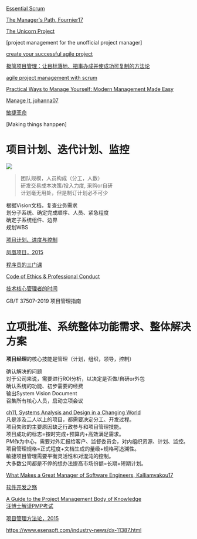 [Essential Scrum](https://book.douban.com/subject/25887356/)

[The Manager's Path, Fournier17](https://book.douban.com/subject/26997855/) 

[The Unicorn Project](https://book.douban.com/subject/35424121/)


[project management for the unofficial project manager]

[create your successful agile project]()

[极简项目管理：让目标落地、把事办成并使成功可复制的方法论](https://book.douban.com/subject/35219808/)

[agile project management with scrum]()

[Practical Ways to Manage Yourself: Modern Management Made Easy](https://www.amazon.com/Practical-Ways-Manage-Yourself-Management/dp/1943487138)


[Manage It, johanna07](https://book.douban.com/subject/2143051/) 

[敏捷革命](https://book.douban.com/subject/27008697/)

[Making things hanppen]


# 项目计划、迭代计划、监控
![](https://note.youdao.com/yws/public/resource/8f83e1297252c926e45efa55a901a1d2/xmlnote/WEBRESOURCE6287ea342110009b3ee392f41eb98c61/132)

> 团队规模，人员构成（分工，人数）  
> 研发交易成本决策/投入力度, 采购or自研  
> 计划毫无用处，但是制订计划必不可少

根据Vision文档，复查业务需求  
划分子系统、确定完成顺序、人员、紧急程度  
确定子系统组件、边界  
规划WBS  


[项目计划、进度与控制](https://book.douban.com/subject/10801087/)

[凤凰项目，2015](https://book.douban.com/subject/26644070/)  

[程序员的三门课](https://www.zhihu.com/pub/reader/119647389/chapter/1182332907921813504)  

[Code of Ethics & Professional Conduct](https://www.pmi.org/about/ethics/code)  

[技术核心管理者的时间](https://www.infoq.cn/article/aALWwYEdxFuuisM8e9u2)

GB/T 37507-2019 项目管理指南


# 立项批准、系统整体功能需求、整体解决方案


**项目经理**的核心技能是管理（计划，组织，领导，控制）

确认解决的问题  
对于公司来说，需要进行ROI分析，以决定是否做/自研or外包  
确认系统的功能、初步需要的经费  
输出System Vision Document  
召集所有核心人员，启动立项会议  

[ch11, Systems Analysis and Design in a Changing World](https://www.amazon.com/Systems-Analysis-Design-Changing-World/dp/1305117204)  
凡是涉及二人以上的项目，都需要决定分工、开发过程。  
项目失败的主要原因缺乏行政参与和项目管理技能。  
项目成功的标志=按时完成+预算内+高效满足需求。  
PM作为中心，需要对外汇报给客户、监督委员会，对内组织资源、计划、监控。  
项目管理规格=正式程度+文档生成的量级+规格可追溯性。  
敏捷项目管理需要平衡灵活性和对混沌的控制。  
大多数公司都是不停的想办法提高市场份额=长期+短期计划。  

[What Makes a Great Manager of Software Engineers, Kalliamvakou17](https://www.microsoft.com/en-us/research/uploads/prod/2018/06/kalliamvakou-tse-2018.pdf)

[软件开发之殇](http://career_book.siwei.me/)


[A Guide to the Project Management Body of Knowledge](https://book.douban.com/subject/24697645/)  
[汪博士解读PMP考试](https://book.douban.com/subject/24713754/)  

[项目管理方法论，2015](https://book.douban.com/subject/26584696/)  

https://www.esensoft.com/industry-news/dx-11387.html

